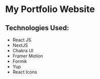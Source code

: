 # My Portfolio Website

## Technologies Used:

- React JS
- NextJS
- Chakra UI
- Framer Motion
- Formik
- Yup
- React Icons
